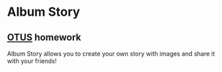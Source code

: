 # Album Story

## [OTUS](https://otus.ru) homework

Album Story allows you to create your own story with images and share it with your friends!
